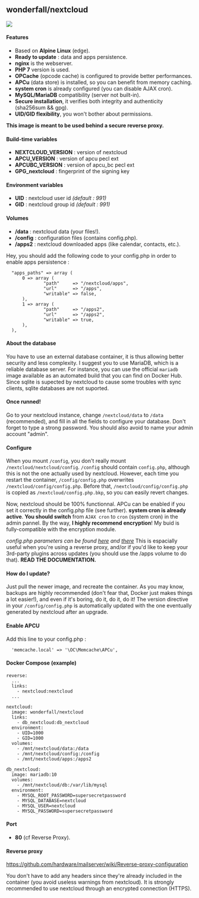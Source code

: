 ## wonderfall/nextcloud

![](https://pix.schrodinger.io/lwq5gNX5/mSPk3B7c.png)

#### Features
- Based on **Alpine Linux** (edge).
- **Ready to update** : data and apps persistence.
- **nginx** is the webserver.
- **PHP 7** version is used.
- **OPCache** (opcode cache) is configured to provide better performances.
- **APCu** (data store) is installed, so you can benefit from memory caching.
- **system cron** is already configured (you can disable AJAX cron).
- **MySQL/MariaDB** compatibility (server not built-in).
- **Secure installation**, it verifies both integrity and authenticity (sha256sum && gpg).
- **UID/GID flexibility**, you won't bother about permissions.

**This image is meant to be used behind a secure reverse proxy.**

#### Build-time variables
- **NEXTCLOUD_VERSION** : version of nextcloud
- **APCU_VERSION** : version of apcu pecl ext
- **APCUBC_VERSION** : version of apcu_bc pecl ext
- **GPG_nextcloud** : fingerprint of the signing key

#### Environment variables
- **UID** : nextcloud user id *(default : 991)*
- **GID** : nextcloud group id *(default : 991)*

#### Volumes
- **/data** : nextcloud data (your files!).
- **/config** : configuration files (contains config.php).
- **/apps2** : nextcloud downloaded apps (like calendar, contacts, etc.).

Hey, you should add the following code to your config.php in order to enable apps persistence :

```
  "apps_paths" => array (
      0 => array (
              "path"     => "/nextcloud/apps",
              "url"      => "/apps",
              "writable" => false,
      ),
      1 => array (
              "path"     => "/apps2",
              "url"      => "/apps2",
              "writable" => true,
      ),
  ),
```

#### About the database
You have to use an external database container, it is thus allowing better security and less complexity. I suggest you to use MariaDB, which is a reliable database server. For instance, you can use the official `mariadb` image available as an automated build that you can find on Docker Hub. Since sqlite is supected by nextcloud to cause some troubles with sync clients, sqlite databases are not suported.

#### Once runned!
Go to your nextcloud instance, change `/nextcloud/data` to `/data` (recommended), and fill in all the fields to configure your database. Don't forget to type a strong password. You should also avoid to name your admin account "admin".

#### Configure
When you mount `/config`, you don't really mount `/nextcloud/nextcloud/config`. `/config` should contain `config.php`, although this is not the one actually used by nextcloud. However, each time you restart the container, `/config/config.php` overwrites `/nextcloud/config/config.php`. Before that, `/nextcloud/config/config.php` is copied as `/nextcloud/config.php.bkp`, so you can easily revert changes.

Now, nextcloud should be 100% functionnal. APCu can be enabled if you set it correctly in the config.php file (see further). **system cron is already active**. **You should switch** from `AJAX cron` to `cron` (system cron) in the admin pannel. By the way, **I highly recommend encryption**! My buid is fully-compatible with the encryption module. 

*config.php parameters can be found [here](https://doc.nextcloud.org/server/9.0/admin_manual/configuration_server/config_sample_php_parameters.html) and [there](https://doc.nextcloud.org/server/9.0/admin_manual/installation/apps_management_installation.html)* This is espacially useful when you're using a reverse proxy, and/or if you'd like to keep your 3rd-party plugins across updates (you should use the /apps volume to do that). **READ THE DOCUMENTATION.**

#### How do I update?
Just pull the newer image, and recreate the container. As you may know, backups are highly recommended (don't fear that, Docker just makes things a lot easier!), and even if it's boring, do it, do it, do it! The version directive in your `/config/config.php` is automatically updated with the one eventually generated by nextcloud after an upgrade.

#### Enable APCU
Add this line to your config.php :

```
  'memcache.local' => '\OC\Memcache\APCu',
```

#### Docker Compose (example)
```
reverse:
  ...
  links:
    - nextcloud:nextcloud
  ...

nextcloud:
  image: wonderfall/nextcloud
  links:
    - db_nextcloud:db_nextcloud
  environment:
    - UID=1000
    - GID=1000
  volumes:
    - /mnt/nextcloud/data:/data
    - /mnt/nextcloud/config:/config
    - /mnt/nextcloud/apps:/apps2

db_nextcloud:
  image: mariadb:10
  volumes:
    - /mnt/nextcloud/db:/var/lib/mysql
  environment:
    - MYSQL_ROOT_PASSWORD=supersecretpassword
    - MYSQL_DATABASE=nextcloud
    - MYSQL_USER=nextcloud
    - MYSQL_PASSWORD=supersecretpassword
```

#### Port
- **80** (cf Reverse Proxy).


#### Reverse proxy
https://github.com/hardware/mailserver/wiki/Reverse-proxy-configuration

You don't have to add any headers since they're already included in the container (you avoid useless warnings from nextcloud). It is strongly recommended to use nextcloud through an encrypted connection (HTTPS).

